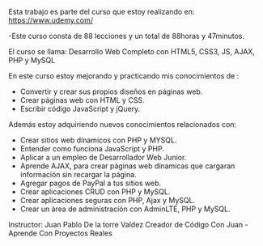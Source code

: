 Esta trabajo es parte del curso que estoy realizando en: https://www.udemy.com/

-Este curso consta de 88 lecciones y un total de 88horas y 47minutos.

El curso se llama: Desarrollo Web Completo con HTML5, CSS3, JS, AJAX, PHP y MySQL

En este curso estoy mejorando y practicando mis conocimientos de :

- Convertir y crear sus propios diseños en páginas web.
- Crear páginas web con HTML y CSS.
- Escribir código JavaScript y jQuery.

Además estoy adquiriendo nuevos conocimientos relacionados con:

- Crear sitios web dínamicos con PHP y MYSQL.
- Entender como funciona JavaScript y PHP.
- Aplicar a un empleo de Desarrollador Web Junior.
- Aprende AJAX, para crear páginas web dínamicas que cargaran información sin recargar la página.
- Agregar pagos de PayPal a tus sitios web.
- Crear aplicaciones CRUD con PHP y MySQL.
- Crear aplicaciones seguras con PHP, Ajax y MySQL.
- Crear un área de administración con AdminLTE, PHP y MySQL.

Instructor:
Juan Pablo De la torre Valdez
Creador de Código Con Juan - Aprende Con Proyectos Reales
